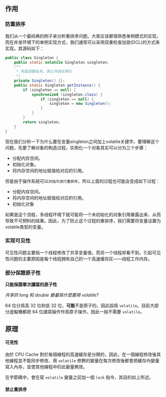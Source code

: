 ## 作用

### 防重排序

我们从一个最经典的例子来分析重排序问题。大家应该都很熟悉单例模式的实现，而在并发环境下的单例实现方式，我们通常可以采用双重检查加锁(DCL)的方式来实现。其源码如下：

```java
public class Singleton {
    public static volatile Singleton singleton;
    /**
     * 构造函数私有，禁止外部实例化
     */
    private Singleton() {};
    public static Singleton getInstance() {
        if (singleton == null) {
            synchronized (singleton.class) {
                if (singleton == null) {
                    singleton = new Singleton();
                }
            }
        }
        return singleton;
    }
}
```

现在我们分析一下为什么要在变量singleton之间加上volatile关键字。要理解这个问题，先要了解对象的构造过程，实例化一个对象其实可以分为三个步骤：

-   分配内存空间。
-   初始化对象。
-   将内存空间的地址赋值给对应的引用。

但是由于操作系统可以`对指令进行重排序`，所以上面的过程也可能会变成如下过程：

-   分配内存空间。
-   将内存空间的地址赋值给对应的引用。
-   初始化对象

如果是这个流程，多线程环境下就可能将一个未初始化的对象引用暴露出来，从而导致不可预料的结果。因此，为了防止这个过程的重排序，我们需要将变量设置为volatile类型的变量。

### 实现可见性

可见性问题主要指一个线程修改了共享变量值，而另一个线程却看不到。引起可见性问题的主要原因是每个线程拥有自己的一个高速缓存区——线程工作内存。

### 部分保證原子性

**只能保證單次讀寫的原子性**

*共享的 long 和 double 變量爲什麼要用 volatile?*

64 位分爲高 32 位和低 32 位，**可能**不是原子的，因此設爲 `volatile`。目前大部分虛擬機都把 64 位讀寫操作作爲原子操作，因此一般不需要 `volatile`。

## 原理

#### 可見性

由於 CPU Cache 對於每個線程的高速緩存是分開的，因此，在一個線程修改後其他線程並不能同步修改，用 `volatile` 修飾的變量在每次修改後都會把緩存內變量寫入內存，並使其他線程中的此變量無效。

在字節碼中，會在寫 `volatile` 變量之前加一個 `lock` 指令，其目的如上所述。

#### 禁止重排序





 